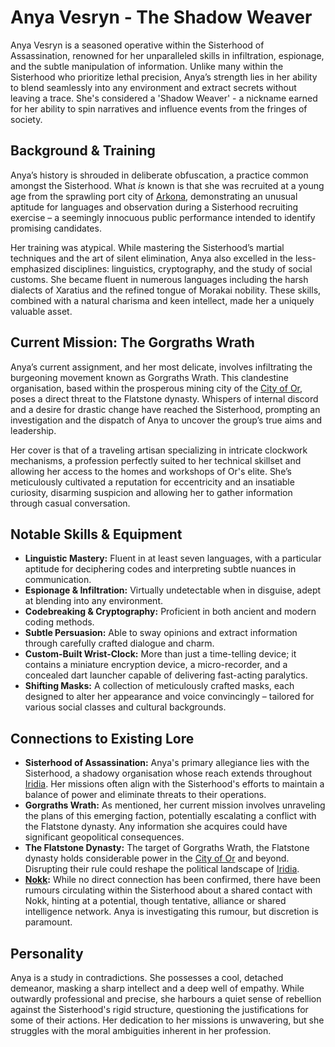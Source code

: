 # Anya Vesryn - The Shadow Weaver

Anya Vesryn is a seasoned operative within the Sisterhood of Assassination, renowned for her unparalleled skills in infiltration, espionage, and the subtle manipulation of information. Unlike many within the Sisterhood who prioritize lethal precision, Anya’s strength lies in her ability to blend seamlessly into any environment and extract secrets without leaving a trace.  She's considered a 'Shadow Weaver' - a nickname earned for her ability to spin narratives and influence events from the fringes of society.

## Background & Training

Anya’s history is shrouded in deliberate obfuscation, a practice common amongst the Sisterhood. What *is* known is that she was recruited at a young age from the sprawling port city of [Arkona](/generated/city/arkona.md), demonstrating an unusual aptitude for languages and observation during a Sisterhood recruiting exercise – a seemingly innocuous public performance intended to identify promising candidates.

Her training was atypical. While mastering the Sisterhood’s martial techniques and the art of silent elimination, Anya also excelled in the less-emphasized disciplines: linguistics, cryptography, and the study of social customs. She became fluent in numerous languages including the harsh dialects of Xaratius and the refined tongue of Morakai nobility. These skills, combined with a natural charisma and keen intellect, made her a uniquely valuable asset.

## Current Mission: The Gorgraths Wrath

Anya’s current assignment, and her most delicate, involves infiltrating the burgeoning movement known as Gorgraths Wrath. This clandestine organisation, based within the prosperous mining city of the [City of Or](/geography/settlement/city/city-of-or.md), poses a direct threat to the Flatstone dynasty. Whispers of internal discord and a desire for drastic change have reached the Sisterhood, prompting an investigation and the dispatch of Anya to uncover the group’s true aims and leadership.

Her cover is that of a traveling artisan specializing in intricate clockwork mechanisms, a profession perfectly suited to her technical skillset and allowing her access to the homes and workshops of Or's elite. She’s meticulously cultivated a reputation for eccentricity and an insatiable curiosity, disarming suspicion and allowing her to gather information through casual conversation.

## Notable Skills & Equipment

*   **Linguistic Mastery:** Fluent in at least seven languages, with a particular aptitude for deciphering codes and interpreting subtle nuances in communication.
*   **Espionage & Infiltration:** Virtually undetectable when in disguise, adept at blending into any environment.
*   **Codebreaking & Cryptography:** Proficient in both ancient and modern coding methods.
*   **Subtle Persuasion:** Able to sway opinions and extract information through carefully crafted dialogue and charm.
*   **Custom-Built Wrist-Clock:** More than just a time-telling device; it contains a miniature encryption device, a micro-recorder, and a concealed dart launcher capable of delivering fast-acting paralytics.
*   **Shifting Masks:** A collection of meticulously crafted masks, each designed to alter her appearance and voice convincingly – tailored for various social classes and cultural backgrounds.

## Connections to Existing Lore

*   **Sisterhood of Assassination:** Anya's primary allegiance lies with the Sisterhood, a shadowy organisation whose reach extends throughout [Iridia](/geography/world/iridia.md). Her missions often align with the Sisterhood's efforts to maintain a balance of power and eliminate threats to their operations.
*   **Gorgraths Wrath:** As mentioned, her current mission involves unraveling the plans of this emerging faction, potentially escalating a conflict with the Flatstone dynasty. Any information she acquires could have significant geopolitical consequences.
*   **The Flatstone Dynasty:** The target of Gorgraths Wrath, the Flatstone dynasty holds considerable power in the [City of Or](/geography/settlement/city/city-of-or.md) and beyond. Disrupting their rule could reshape the political landscape of [Iridia](/geography/world/iridia.md).
*   **[Nokk](/being/character/nokk.md):** While no direct connection has been confirmed, there have been rumours circulating within the Sisterhood about a shared contact with Nokk, hinting at a potential, though tentative, alliance or shared intelligence network. Anya is investigating this rumour, but discretion is paramount.

## Personality

Anya is a study in contradictions. She possesses a cool, detached demeanor, masking a sharp intellect and a deep well of empathy. While outwardly professional and precise, she harbours a quiet sense of rebellion against the Sisterhood's rigid structure, questioning the justifications for some of their actions. Her dedication to her missions is unwavering, but she struggles with the moral ambiguities inherent in her profession.
